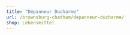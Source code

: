 ```yaml
---
title: "Dépanneur Ducharme"
url: /brownsburg-chatham/depanneur-ducharme/
shop: Lebensmittel
---
```

